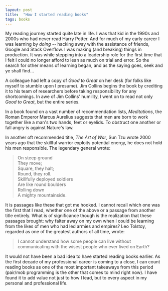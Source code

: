 ```yaml
---
layout: post
title:  "How I started reading books"
tags: books
---
```

My reading journey started quite late in life.
I was that kid in the 1990s and 2000s who had never read Harry Potter.
And for much of my early career I was learning by _doing_ --
hacking away with the assistance of friends, Google and Stack Overflow.
I was making (and breaking) things in production.
It was while stepping into a leadership role for the first time that
I felt I could no longer afford to lean as much on trial and error.
So the search for other means of learning began, 
and as the saying goes, seek and ye shall find...

A colleague had left a copy of _Good to Great_ on her desk
(for folks like myself to stumble upon I presume).
Jim Collins begins the book by crediting it
to his team of researchers before taking responsibility for any shortcomings.
In awe of Jim Collins' humility, I went on to read not only _Good to Great_,
but the entire series.

In a book found on a vast number of recommendation lists, _Meditations_,
the Roman Emperor Marcus Aurelius suggests
that men are born to work together like a man's two hands, feet or eyelids.
To obstruct one another or fall angry is against Nature's law.

In another oft recommended title, _The Art of War_, Sun Tzu wrote 2000 years ago
that the skillful warrior exploits potential energy,
he does not hold his men responsible. The legendary general wrote:

> On steep ground  
> They move;  
> Square, they halt;  
> Round, they roll.  
> Skillfully deployed soldiers  
> Are like round boulders  
> Rolling down  
> A mighty mountainside.

It is passages like these that got me hooked.
I cannot recall which one was the first that I read,
whether one of the above or a passage from another title entirely.
What is of significance though is the realization that these passages brought:
why falter away on my own when I could be learning
from the likes of men who had led armies and empires?
Leo Tolstoy, regarded as one of the greatest authors of all time, wrote:

> I cannot understand how some people can live without communicating with the wisest people who ever lived on Earth?

It would not have been a bad idea to have started reading books earlier.
As the first decade of my professional career is coming to a close,
I can count reading books as one of the most important takeaways from this period 
(pair/mob programming is the other that comes to mind right now).
I have found it to add value not just to how I lead,
but to every aspect in my personal and professional life.